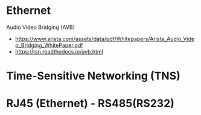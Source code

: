 # Ethernet 
Audio Video Bridging (AVB)
 - https://www.arista.com/assets/data/pdf/Whitepapers/Arista_Audio_Video_Bridging_WhitePaper.pdf
 - https://tsn.readthedocs.io/avb.html
# Time-Sensitive Networking (TNS)


# RJ45 (Ethernet) - RS485(RS232)
